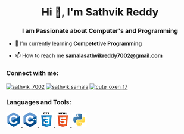 <h1 align="center">Hi 👋, I'm Sathvik Reddy</h1>
<h3 align="center">I am Passionate about Computer's and Programming</h3>

- 🌱 I’m currently learning **Competetive Programming**

- 📫 How to reach me **samalasathvikreddy7002@gmail.com**

<h3 align="left">Connect with me:</h3>
<p align="left">
<a href="https://twitter.com/sathvik_7002" target="blank"><img align="center" src="https://raw.githubusercontent.com/rahuldkjain/github-profile-readme-generator/master/src/images/icons/Social/twitter.svg" alt="sathvik_7002" height="30" width="40" /></a>
<a href="https://linkedin.com/in/sathvik samala" target="blank"><img align="center" src="https://raw.githubusercontent.com/rahuldkjain/github-profile-readme-generator/master/src/images/icons/Social/linked-in-alt.svg" alt="sathvik samala" height="30" width="40" /></a>
<a href="https://www.codechef.com/users/cute_oxen_17" target="blank"><img align="center" src="https://cdn.jsdelivr.net/npm/simple-icons@3.1.0/icons/codechef.svg" alt="cute_oxen_17" height="30" width="40" /></a>
</p>

<h3 align="left">Languages and Tools:</h3>
<p align="left"> <a href="https://www.cprogramming.com/" target="_blank" rel="noreferrer"> <img src="https://raw.githubusercontent.com/devicons/devicon/master/icons/c/c-original.svg" alt="c" width="40" height="40"/> </a> <a href="https://www.w3schools.com/cpp/" target="_blank" rel="noreferrer"> <img src="https://raw.githubusercontent.com/devicons/devicon/master/icons/cplusplus/cplusplus-original.svg" alt="cplusplus" width="40" height="40"/> </a> <a href="https://www.w3schools.com/css/" target="_blank" rel="noreferrer"> <img src="https://raw.githubusercontent.com/devicons/devicon/master/icons/css3/css3-original-wordmark.svg" alt="css3" width="40" height="40"/> </a> <a href="https://www.w3.org/html/" target="_blank" rel="noreferrer"> <img src="https://raw.githubusercontent.com/devicons/devicon/master/icons/html5/html5-original-wordmark.svg" alt="html5" width="40" height="40"/> </a> <a href="https://www.python.org" target="_blank" rel="noreferrer"> <img src="https://raw.githubusercontent.com/devicons/devicon/master/icons/python/python-original.svg" alt="python" width="40" height="40"/> </a> </p>


